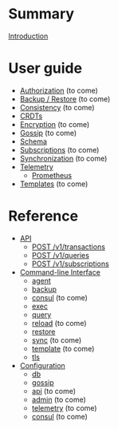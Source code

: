 # Summary

[Introduction](intro.md)

# User guide
- [Authorization]() (to come)
- [Backup / Restore]() (to come)
- [Consistency]() (to come)
- [CRDTs](crdts.md)
- [Encryption]() (to come)
- [Gossip]() (to come)
- [Schema](schema.md)
- [Subscriptions]() (to come)
- [Synchronization]() (to come)
- [Telemetry](telemetry/README.md)
    - [Prometheus](telemetry/prometheus.md)
- [Templates]() (to come)

# Reference
- [API](api/README.md)
    - [POST /v1/transactions](api/transactions.md)
    - [POST /v1/queries](api/queries.md)
    - [POST /v1/subscriptions](api/subscriptions.md)
- [Command-line Interface](cli/README.md)
    - [agent](cli/agent.md)
    - [backup](cli/backup.md)
    - [consul]() (to come)
    - [exec](cli/exec.md)
    - [query](cli/query.md)
    - [reload]() (to come)
    - [restore](cli/restore.md)
    - [sync]() (to come)
    - [template]() (to come)
    - [tls](cli/tls.md)
- [Configuration](config/README.md)
    - [db](config/db.md)
    - [gossip](config/gossip.md)
    - [api]() (to come)
    - [admin]() (to come)
    - [telemetry]() (to come)
    - [consul]() (to come)